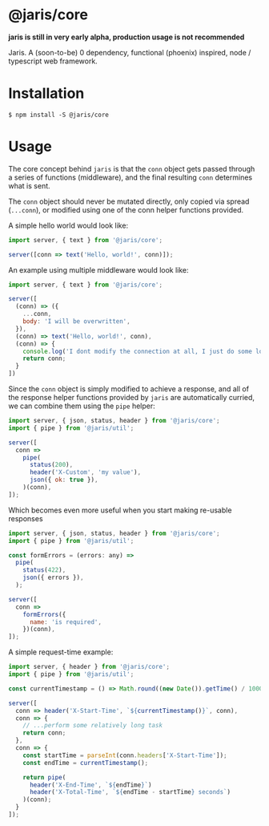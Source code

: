 # @jaris/core

**jaris is still in very early alpha, production usage is not recommended**

Jaris. A (soon-to-be) 0 dependency, functional (phoenix) inspired, node / typescript web framework.

# Installation

```
$ npm install -S @jaris/core
```

# Usage

The core concept behind `jaris` is that the `conn` object gets passed through a series of functions (middleware), and the final resulting `conn` determines what is sent.

The `conn` object should never be mutated directly, only copied via spread (`...conn`), or modified using one of the conn helper functions provided.

A simple hello world would look like:

```javascript
import server, { text } from '@jaris/core';

server([conn => text('Hello, world!', conn)]);
```

An example using multiple middleware would look like:

```javascript
import server, { text } from '@jaris/core';

server([
  (conn) => ({
    ...conn,
    body: 'I will be overwritten',
  }),
  (conn) => text('Hello, world!', conn),
  (conn) => {
    console.log('I dont modify the connection at all, I just do some logging'),
    return conn;
  }
])
```

Since the `conn` object is simply modified to achieve a response, and all of the response helper functions provided by `jaris` are automatically curried, we can combine them using the `pipe` helper:

```javascript
import server, { json, status, header } from '@jaris/core';
import { pipe } from '@jaris/util';

server([
  conn =>
    pipe(
      status(200),
      header('X-Custom', 'my value'),
      json({ ok: true }),
    )(conn),
]);
```

Which becomes even more useful when you start making re-usable responses

```javascript
import server, { json, status, header } from '@jaris/core';
import { pipe } from '@jaris/util';

const formErrors = (errors: any) =>
  pipe(
    status(422),
    json({ errors }),
  );

server([
  conn =>
    formErrors({
      name: 'is required',
    })(conn),
]);
```

A simple request-time example:

```javascript
import server, { header } from '@jaris/core';
import { pipe } from '@jaris/util';

const currentTimestamp = () => Math.round((new Date()).getTime() / 1000);

server([
  conn => header('X-Start-Time', `${currentTimestamp()}`, conn),
  conn => {
    // ...perform some relatively long task
    return conn;
  },
  conn => {
    const startTime = parseInt(conn.headers['X-Start-Time']);
    const endTime = currentTimestamp();

    return pipe(
      header('X-End-Time', `${endTime}`)
      header('X-Total-Time', `${endTime - startTime} seconds`)
    )(conn);
  }
]);
```

